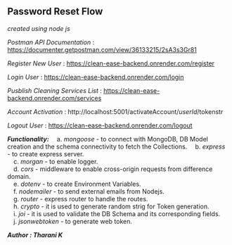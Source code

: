 ## Password Reset Flow
*created using node js*

*Postman API Documentation* : https://documenter.getpostman.com/view/36133215/2sA3s3Gr81      
   
*Register New User* : https://clean-ease-backend.onrender.com/register       

*Login User* : https://clean-ease-backend.onrender.com/login   

*Pusblish Cleaning Services List* : https://clean-ease-backend.onrender.com/services   

*Account Activation* : http://localhost:5001/activateAccount/$userId/$tokenstr   

*Logout User* : https://clean-ease-backend.onrender.com/logout   

***Functionality:***
&emsp;a. *mongoose* - to connect with MongoDB, DB Model creation and the schema connectivity to fetch the Collections. 
&emsp;b. *express* - to create express server.     
&emsp;c. *morgan* - to enable logger.   
&emsp;d. *cors* - middleware to enable cross-origin requests from difference domain.   
&emsp;e. *dotenv* - to create Environment Variables.   
&emsp;f. *nodemailer* - to send external emails from Nodejs.   
&emsp;g. *router* - express router to handle the routes.   
&emsp;h. *crypto* - it is used to generate random strig for Token generation.   
&emsp;i. *joi* - it is used to validate the DB Schema and its corresponding fields.   
&emsp;j. *jsonwebtoken* - to generate web token.   

***Author : Tharani K***